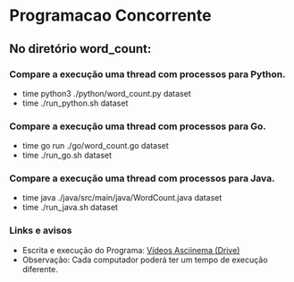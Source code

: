 # Programacao Concorrente

## No diretório word_count:

### Compare a execução uma thread com processos para Python.
- time python3 ./python/word_count.py dataset
- time ./run_python.sh dataset

### Compare a execução uma thread com processos para Go.
- time go run ./go/word_count.go dataset
- time ./run_go.sh dataset

### Compare a execução uma thread com processos para Java.
- time java ./java/src/main/java/WordCount.java dataset
- time ./run_java.sh dataset

### Links e avisos
- Escrita e execução do Programa: [Vídeos Asciinema (Drive)](https://drive.google.com/file/d/1KK8SbFm6-tZSRdY-9Js-OQdFni-ofTCZ/view?usp=sharing)
- Observação: Cada computador poderá ter um tempo de execução diferente.
